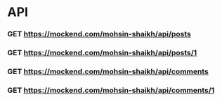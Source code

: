 # API

### GET https://mockend.com/mohsin-shaikh/api/posts
### GET https://mockend.com/mohsin-shaikh/api/posts/1
### GET https://mockend.com/mohsin-shaikh/api/comments
### GET https://mockend.com/mohsin-shaikh/api/comments/1
